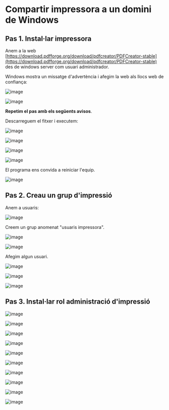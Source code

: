 # Compartir impressora a un domini de Windows

## Pas 1. Instal·lar impressora

Anem a la web [https://download.pdfforge.org/download/pdfcreator/PDFCreator-stable](https://download.pdfforge.org/download/pdfcreator/PDFCreator-stable) des de windows server com usuari administrador.

Windows mostra un missatge d'advertència i afegim la web als llocs web de confiança:

![image](https://github.com/XaSaFa/MP04/assets/110727546/8cac6821-8d22-4a18-86ea-200673f23e90)

![image](https://github.com/XaSaFa/MP04/assets/110727546/bbaf3772-186c-4125-a4f4-6f1745f6605e)

**Repetim el pas amb els següents avisos**.

Descarreguem el fitxer i executem:

![image](https://github.com/XaSaFa/MP04/assets/110727546/d9336c7f-fd33-42b6-ab22-3b7863beaabc)

![image](https://github.com/XaSaFa/MP04/assets/110727546/9a96f4d5-3847-4724-b305-2ca1c7c6f48d)

![image](https://github.com/XaSaFa/MP04/assets/110727546/717c4f87-46c0-4083-998c-f0bcdcb15122)

![image](https://github.com/XaSaFa/MP04/assets/110727546/abbd8cc4-5b26-4a02-a32a-65c70847225f)

El programa ens convida a reiniciar l'equip.

![image](https://github.com/XaSaFa/MP04/assets/110727546/d2023206-dc51-42b4-b4cd-96f1c3777339)

## Pas 2. Creau un grup d'impressió

Anem a usuaris:

![image](https://github.com/XaSaFa/MP04/assets/110727546/abd9d8f2-d64d-470c-8095-7f3efe9bd171)

Creem un grup anomenat "usuaris impressora".

![image](https://github.com/XaSaFa/MP04/assets/110727546/0d7f26ea-45b0-4c02-a1d8-cc9d59240c3e)

![image](https://github.com/XaSaFa/MP04/assets/110727546/cd5c0dff-54fc-43c1-9b99-ec4f90066d63)

Afegim algun usuari.

![image](https://github.com/XaSaFa/MP04/assets/110727546/7db9ae4c-25c5-48b0-b2de-31de02fa390b)

![image](https://github.com/XaSaFa/MP04/assets/110727546/b82ebe47-b349-448e-803a-c542a1f388e1)

![image](https://github.com/XaSaFa/MP04/assets/110727546/48fb26d6-a452-44a1-9765-8a4bd2edc2ef)

## Pas 3. Instal·lar rol administració d'impressió

![image](https://github.com/XaSaFa/MP04/assets/110727546/a9481c38-16e2-4d0b-9815-7437b892da49)

![image](https://github.com/XaSaFa/MP04/assets/110727546/be600e7e-919d-45f6-9d29-dcb3dd3c4a74)

![image](https://github.com/XaSaFa/MP04/assets/110727546/883109f1-48c0-4da3-8336-b6687822db39)

![image](https://github.com/XaSaFa/MP04/assets/110727546/d9921a2a-a9fe-4017-8b00-914b125576dc)

![image](https://github.com/XaSaFa/MP04/assets/110727546/4f9ed327-aade-4e3f-8a8d-5cd62c7725cb)

![image](https://github.com/XaSaFa/MP04/assets/110727546/e74bbaa2-2032-4c5f-a112-1f32a984b33f)

![image](https://github.com/XaSaFa/MP04/assets/110727546/385f74f7-16d5-499d-8ea1-c18d1a6ecf6b)

![image](https://github.com/XaSaFa/MP04/assets/110727546/29e94456-83e2-4e60-916c-fcfe7108822f)

![image](https://github.com/XaSaFa/MP04/assets/110727546/95a9643b-490c-46f8-83be-8a92c61bbd29)

![image](https://github.com/XaSaFa/MP04/assets/110727546/43225996-9b7e-4b1d-94c0-58bac4c1c0ac)
